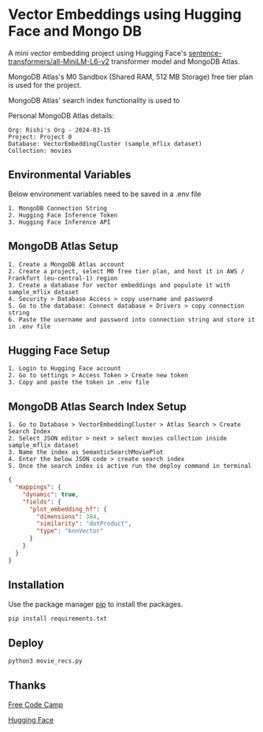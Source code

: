 # Vector Embeddings using Hugging Face and Mongo DB

A mini vector embedding project using Hugging Face's [sentence-transformers/all-MiniLM-L6-v2](https://huggingface.co/sentence-transformers/all-MiniLM-L6-v2) transformer model and MongoDB Atlas.

MongoDB Atlas's M0 Sandbox (Shared RAM, 512 MB Storage) free tier plan is used for the project.

MongoDB Atlas' search index functionality is used to 

Personal MongoDB Atlas details:
```
Org: Rishi's Org - 2024-03-15
Project: Project 0
Database: VectorEmbeddingCluster (sample_mflix dataset)
Collection: movies
```

## Environmental Variables

Below environment variables need to be saved in a .env file
```
1. MongoDB Connection String
2. Hugging Face Inference Token
3. Hugging Face Inference API
```

## MongoDB Atlas Setup
```
1. Create a MongoDB Atlas account
2. Create a project, select M0 free tier plan, and host it in AWS / Frankfurt (eu-central-1) region
3. Create a database for vector embeddings and populate it with sample_mflix dataset
4. Security > Database Access > copy username and password
5. Go to the database: Connect database > Drivers > copy connection string
6. Paste the username and password into connection string and store it in .env file
```

## Hugging Face Setup
```
1. Login to Hugging Face account
2. Go to settings > Access Token > Create new token
3. Copy and paste the token in .env file
```

## MongoDB Atlas Search Index Setup
```
1. Go to Database > VectorEmbeddingCluster > Atlas Search > Create Search Index
2. Select JSON editor > next > select movies collection inside sample_mflix dataset
3. Name the index as SemanticSearchMoviePlot
4. Enter the below JSON code > create search index
5. Once the search index is active run the deploy command in terminal
```

```json
{
  "mappings": {
    "dynamic": true,
    "fields": {
      "plot_embedding_hf": {
        "dimensions": 384,
        "similarity": "dotProduct",
        "type": "knnVector"
      }
    }
  }
}
```

## Installation

Use the package manager [pip](https://pip.pypa.io/en/stable/) to install the packages.

```bash
pip install requirements.txt
```

## Deploy

```python
python3 movie_recs.py
```

## Thanks
[Free Code Camp](https://www.freecodecamp.org/)

[Hugging Face](https://huggingface.co/)
